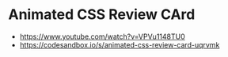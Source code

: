 # Animated CSS Review CArd

* <https://www.youtube.com/watch?v=VPVu1148TU0>
* <https://codesandbox.io/s/animated-css-review-card-uqrvmk>